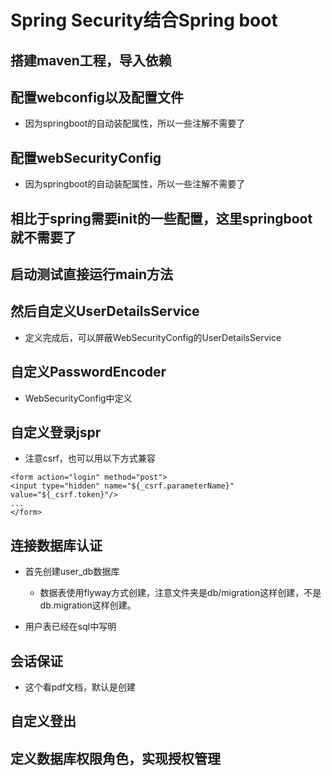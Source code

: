 # Spring Security结合Spring boot

## 搭建maven工程，导入依赖

## 配置webconfig以及配置文件
- 因为springboot的自动装配属性，所以一些注解不需要了

## 配置webSecurityConfig
- 因为springboot的自动装配属性，所以一些注解不需要了

## 相比于spring需要init的一些配置，这里springboot就不需要了

## 启动测试直接运行main方法

## 然后自定义UserDetailsService
- 定义完成后，可以屏蔽WebSecurityConfig的UserDetailsService

## 自定义PasswordEncoder
- WebSecurityConfig中定义

## 自定义登录jspr
- 注意csrf，也可以用以下方式兼容
```text
<form action="login" method="post">
<input type="hidden" name="${_csrf.parameterName}" value="${_csrf.token}"/>
...
</form>
```

## 连接数据库认证

- 首先创建user_db数据库

   - 数据表使用flyway方式创建，注意文件夹是db/migration这样创建，不是db.migration这样创建。
   
- 用户表已经在sql中写明

## 会话保证
- 这个看pdf文档，默认是创建

## 自定义登出

## 定义数据库权限角色，实现授权管理